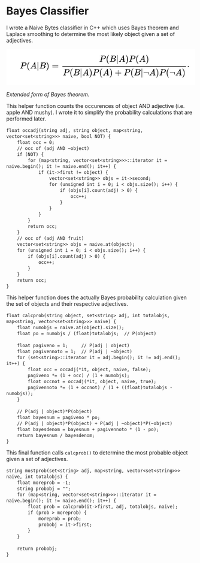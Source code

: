 # Bayes Classifier
I wrote a Naive Bytes classifier in C++ which uses Bayes theorem and Laplace smoothing to determine the most likely object given a set of adjectives.


![bayes theorem](/images/bayes.jpg)

*Extended form of Bayes theorem.*

This helper function counts the occurences of object AND adjective (i.e. apple AND mushy). I wrote it to simplify the probability calculations that are performed later.
```
float occadj(string adj, string object, map<string, vector<set<string>>> naive, bool NOT) {
    float occ = 0;
    // occ of (adj AND ~object)
    if (NOT) {
        for (map<string, vector<set<string>>>::iterator it = naive.begin(); it != naive.end(); it++) {
            if (it->first != object) {
                vector<set<string>> objs = it->second;
                for (unsigned int i = 0; i < objs.size(); i++) {
                    if (objs[i].count(adj) > 0) {
                        occ++;
                    }
                }
            }
        }
        return occ;
    }
    // occ of (adj AND fruit)
    vector<set<string>> objs = naive.at(object);
    for (unsigned int i = 0; i < objs.size(); i++) {
        if (objs[i].count(adj) > 0) {
            occ++;
        }
    }
    return occ;
}
```

This helper function does the actually Bayes probability calculation given the set of objects and their respective adjectives.
```
float calcprob(string object, set<string> adj, int totalobjs, map<string, vector<set<string>>> naive) {
    float numobjs = naive.at(object).size();
    float po = numobjs / (float)totalobjs;  // P(object)

    float pagiveno = 1;     // P(adj | object)
    float pagivennoto = 1;  // P(adj | ~object)
    for (set<string>::iterator it = adj.begin(); it != adj.end(); it++) {
        float occ = occadj(*it, object, naive, false);
        pagiveno *= (1 + occ) / (1 + numobjs);
        float occnot = occadj(*it, object, naive, true);
        pagivennoto *= (1 + occnot) / (1 + ((float)totalobjs - numobjs));
    }

    // P(adj | object)*P(object)
    float bayesnum = pagiveno * po;
    // P(adj | object)*P(object) + P(adj | ~object)*P(~object)
    float bayesdenom = bayesnum + pagivennoto * (1 - po);
    return bayesnum / bayesdenom;
}
```

This final function calls `calcprob()` to determine the most probable object given a set of adjectives.
```
string mostprob(set<string> adj, map<string, vector<set<string>>> naive, int totalobjs) {
    float moreprob = -1;
    string probobj = "";
    for (map<string, vector<set<string>>>::iterator it = naive.begin(); it != naive.end(); it++) {
        float prob = calcprob(it->first, adj, totalobjs, naive);
        if (prob > moreprob) {
            moreprob = prob;
            probobj = it->first;
        }
    }

    return probobj;
}
```
